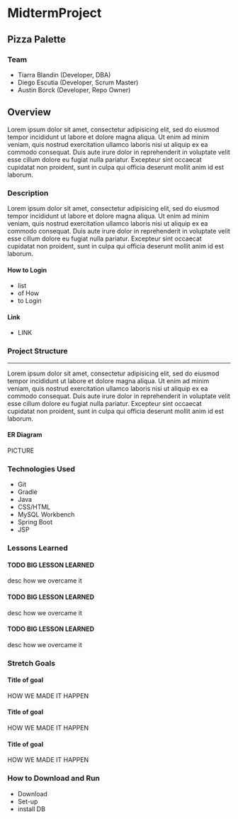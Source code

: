 # MidtermProject
## Pizza Palette
### Team
* Tiarra Blandin (Developer, DBA)
* Diego Escutia (Developer, Scrum Master)
* Austin Borck (Developer, Repo Owner)

## Overview
Lorem ipsum dolor sit amet, consectetur adipisicing elit, sed do eiusmod tempor incididunt ut labore et dolore magna aliqua. Ut enim ad minim veniam, quis nostrud exercitation ullamco laboris nisi ut aliquip ex ea commodo consequat. Duis aute irure dolor in reprehenderit in voluptate velit esse cillum dolore eu fugiat nulla pariatur. Excepteur sint occaecat cupidatat non proident, sunt in culpa qui officia deserunt mollit anim id est laborum.
### Description
Lorem ipsum dolor sit amet, consectetur adipisicing elit, sed do eiusmod tempor incididunt ut labore et dolore magna aliqua. Ut enim ad minim veniam, quis nostrud exercitation ullamco laboris nisi ut aliquip ex ea commodo consequat. Duis aute irure dolor in reprehenderit in voluptate velit esse cillum dolore eu fugiat nulla pariatur. Excepteur sint occaecat cupidatat non proident, sunt in culpa qui officia deserunt mollit anim id est laborum.
#### How to Login
* list
* of How
* to Login
#### Link
* LINK
### Project Structure
-----
Lorem ipsum dolor sit amet, consectetur adipisicing elit, sed do eiusmod tempor incididunt ut labore et dolore magna aliqua. Ut enim ad minim veniam, quis nostrud exercitation ullamco laboris nisi ut aliquip ex ea commodo consequat. Duis aute irure dolor in reprehenderit in voluptate velit esse cillum dolore eu fugiat nulla pariatur. Excepteur sint occaecat cupidatat non proident, sunt in culpa qui officia deserunt mollit anim id est laborum.
#### ER Diagram
PICTURE
### Technologies Used
* Git
* Gradle
* Java
* CSS/HTML
* MySQL Workbench
* Spring Boot
* JSP

### Lessons Learned

#### TODO BIG LESSON LEARNED
desc how we overcame it
#### TODO BIG LESSON LEARNED
desc how we overcame it
#### TODO BIG LESSON LEARNED
desc how we overcame it

### Stretch Goals

#### Title of goal
HOW WE MADE IT HAPPEN
#### Title of goal
HOW WE MADE IT HAPPEN
#### Title of goal
HOW WE MADE IT HAPPEN
### How to Download and Run
* Download
* Set-up
* install DB

